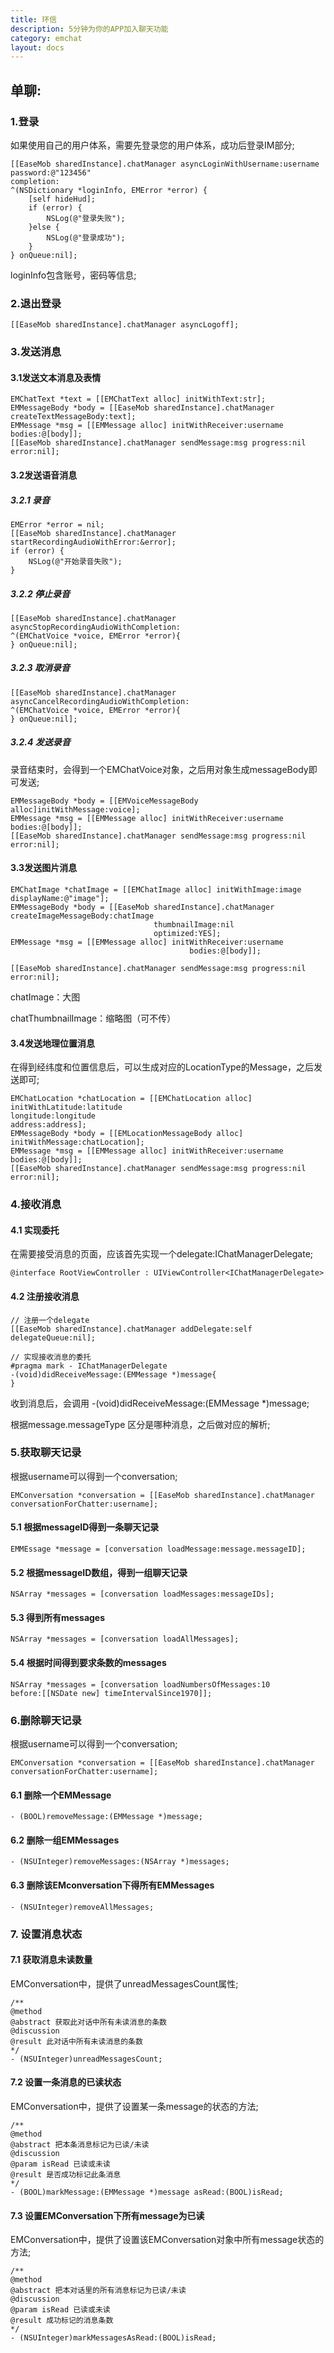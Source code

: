 ```yaml
---
title: 环信
description: 5分钟为你的APP加入聊天功能
category: emchat
layout: docs
---
```

## 单聊:

### 1.登录 ###

如果使用自己的用户体系，需要先登录您的用户体系，成功后登录IM部分;

	[[EaseMob sharedInstance].chatManager asyncLoginWithUsername:username 
	password:@"123456" 
	completion:
	^(NSDictionary *loginInfo, EMError *error) {
		[self hideHud];
		if (error) {
			NSLog(@"登录失败");
		}else {
			NSLog(@"登录成功");
		}
	} onQueue:nil];
     
loginInfo包含账号，密码等信息;

### 2.退出登录 ###

	[[EaseMob sharedInstance].chatManager asyncLogoff];

### 3.发送消息 ###

#### 3.1发送文本消息及表情 ####

	EMChatText *text = [[EMChatText alloc] initWithText:str];
	EMMessageBody *body = [[EaseMob sharedInstance].chatManager 	createTextMessageBody:text];
	EMMessage *msg = [[EMMessage alloc] initWithReceiver:username
	bodies:@[body]];
	[[EaseMob sharedInstance].chatManager sendMessage:msg progress:nil error:nil];


#### 3.2发送语音消息 ####

##### 3.2.1 录音 #####

	EMError *error = nil;
	[[EaseMob sharedInstance].chatManager startRecordingAudioWithError:&error];
	if (error) {
		NSLog(@"开始录音失败");
	}

##### 3.2.2 停止录音 #####

	[[EaseMob sharedInstance].chatManager asyncStopRecordingAudioWithCompletion:
	^(EMChatVoice *voice, EMError *error){
	} onQueue:nil];
     
##### 3.2.3 取消录音 #####

	[[EaseMob sharedInstance].chatManager asyncCancelRecordingAudioWithCompletion:
	^(EMChatVoice *voice, EMError *error){
	} onQueue:nil];


##### 3.2.4 发送录音 #####

录音结束时，会得到一个EMChatVoice对象，之后用对象生成messageBody即可发送;

	EMMessageBody *body = [[EMVoiceMessageBody alloc]initWithMessage:voice];
	EMMessage *msg = [[EMMessage alloc] initWithReceiver:username
	bodies:@[body]];
	[[EaseMob sharedInstance].chatManager sendMessage:msg progress:nil error:nil];

	
#### 3.3发送图片消息 ####

	EMChatImage *chatImage = [[EMChatImage alloc] initWithImage:image											displayName:@"image"];
	EMMessageBody *body = [[EaseMob sharedInstance].chatManager									createImageMessageBody:chatImage
									thumbnailImage:nil
									optimized:YES];
	EMMessage *msg = [[EMMessage alloc] initWithReceiver:username
											bodies:@[body]];
	
	[[EaseMob sharedInstance].chatManager sendMessage:msg progress:nil error:nil];

	
chatImage：大图

chatThumbnailImage：缩略图（可不传）

#### 3.4发送地理位置消息 ####

在得到经纬度和位置信息后，可以生成对应的LocationType的Message，之后发送即可;
	
	EMChatLocation *chatLocation = [[EMChatLocation alloc]
	initWithLatitude:latitude
	longitude:longitude
	address:address];
	EMMessageBody *body = [[EMLocationMessageBody alloc]
	initWithMessage:chatLocation];
	EMMessage *msg = [[EMMessage alloc] initWithReceiver:username
	bodies:@[body]];
	[[EaseMob sharedInstance].chatManager sendMessage:msg progress:nil error:nil];



### 4.接收消息 ###

#### 4.1 实现委托 ####

在需要接受消息的页面，应该首先实现一个delegate:IChatManagerDelegate;
	
	@interface RootViewController : UIViewController<IChatManagerDelegate>


#### 4.2 注册接收消息 ####

	// 注册一个delegate
	[[EaseMob sharedInstance].chatManager addDelegate:self 	delegateQueue:nil];
	
	// 实现接收消息的委托
	#pragma mark - IChatManagerDelegate
	-(void)didReceiveMessage:(EMMessage *)message{
	}
	
收到消息后，会调用 -(void)didReceiveMessage:(EMMessage *)message; 

根据message.messageType 区分是哪种消息，之后做对应的解析;
	
### 5.获取聊天记录 ####

根据username可以得到一个conversation;

	EMConversation *conversation = [[EaseMob sharedInstance].chatManager
	conversationForChatter:username];
                                    
#### 5.1 根据messageID得到一条聊天记录 ####

	EMMEssage *message = [conversation loadMessage:message.messageID];

#### 5.2 根据messageID数组，得到一组聊天记录 ####

	NSArray *messages = [conversation loadMessages:messageIDs];
	
#### 5.3 得到所有messages ####

	NSArray *messages = [conversation loadAllMessages];
	
#### 5.4 根据时间得到要求条数的messages ####

	NSArray *messages = [conversation loadNumbersOfMessages:10
	before:[[NSDate new] timeIntervalSince1970]];
                                 	
### 6.删除聊天记录 ###
根据username可以得到一个conversation;

	EMConversation *conversation = [[EaseMob sharedInstance].chatManager
	conversationForChatter:username];
                                    
#### 6.1 删除一个EMMessage ####

	- (BOOL)removeMessage:(EMMessage *)message;

#### 6.2 删除一组EMMessages ####

	- (NSUInteger)removeMessages:(NSArray *)messages;

#### 6.3 删除该EMconversation下得所有EMMessages ####

	- (NSUInteger)removeAllMessages;

### 7. 设置消息状态 ###

#### 7.1 获取消息未读数量 ####
EMConversation中，提供了unreadMessagesCount属性;

	/**
	@method
	@abstract 获取此对话中所有未读消息的条数
	@discussion
	@result 此对话中所有未读消息的条数
	*/
	- (NSUInteger)unreadMessagesCount;


#### 7.2 设置一条消息的已读状态 ####
EMConversation中，提供了设置某一条message的状态的方法;
		
	/**
	@method
	@abstract 把本条消息标记为已读/未读
	@discussion
	@param isRead 已读或未读
	@result 是否成功标记此条消息
	*/
	- (BOOL)markMessage:(EMMessage *)message asRead:(BOOL)isRead;
	
	
#### 7.3 设置EMConversation下所有message为已读 ####
EMConversation中，提供了设置该EMConversation对象中所有message状态的方法;

	/**
	@method
	@abstract 把本对话里的所有消息标记为已读/未读
	@discussion
	@param isRead 已读或未读
	@result 成功标记的消息条数
	*/
	- (NSUInteger)markMessagesAsRead:(BOOL)isRead;
	
 
